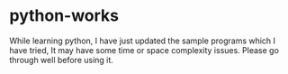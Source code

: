 # python-works

While learning python, I have just updated the sample programs which I have tried, It may have some time or space complexity issues. Please go through well before using it.
